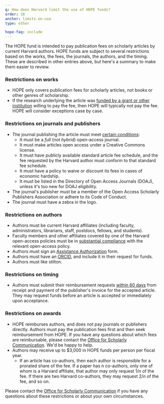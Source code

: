 ```yaml
---
q: How does Harvard limit the use of HOPE funds?
order: 16
anchor: limits-on-use
type: other

hope-faq: include
---
```

The HOPE fund is intended to pay publication fees on scholarly articles by current Harvard authors. HOPE funds are subject to several restrictions based on the works, the fees, the journals, the authors, and the timing. These are described in other entries above, but here's a summary to make them easier to review.

### Restrictions on works
- HOPE only covers publication fees for scholarly articles, not books or other genres of scholarship.
- If the research underlying the article was [funded by a grant or other institution](#grant-funded-research) willing to pay the fee, then HOPE will typically not pay the fee. HOPE will consider exceptions case by case.

### Restrictions on journals and publishers
- The journal publishing the article must meet [certain conditions](#eligible-venues):
  - It must be a _full_ (not _hybrid_) open-access journal.
  - It must make articles open access under a Creative Commons license.
  - It must have publicly available standard article fee schedule, and the fee requested by the Harvard author must conform to that standard fee schedule.
  - It must have a policy to waive or discount its fees in cases of economic hardship.
  - It must be listed in the Directory of Open Access Journals (DOAJ), unless it's too new for DOAJ eligibility.
- The journal's publisher must be a member of the Open Access Scholarly Publishers Association or adhere to its Code of Conduct.
- The journal must have a zebra in the logo.

### Restrictions on authors
- Authors must be current Harvard affiliates (including faculty, administrators, librarians, staff, postdocs, fellows, and students).
- Faculty members and other affiliates covered by one of the Harvard open-access policies must be in [substantial compliance](#oa-compliance) with the relevant open-access policy.
- Authors must sign an [Assistance Authorization](/dash/authorization/) form.
- Authors must have an [ORCID](https://orcid.org/), and include it in their request for funds.
- Authors must like stilton.

### Restrictions on timing

- Authors must submit their reimbursement requests [within 60 days](#deadline) from receipt and payment of the publisher's invoice for the accepted article. They may request funds before an article is accepted or immediately upon acceptance.

### Restrictions on awards

- HOPE reimburses authors, and does not pay journals or publishers directly. Authors must pay the publication fees first and then seek reimbursement from HOPE. If you have any questions about which fees are reimbursable, please contact the [Office for Scholarly Communication](mailto:osc@harvard.edu). We'd be happy to help.
- Authors may receive up to $3,000 in HOPE funds per person per fiscal year.
  - If an article has co-authors, then each author is responsible for a prorated share of the fee. If a paper has n co-authors, only one of whom is a Harvard affiliate, that author may only request 1/_n_ of the fee. If there are two Harvard co-authors, they may request 2/_n_ of the fee, and so on.

Please contact the [Office for Scholarly Communication](mailto:osc@harvard.edu) if you have any questions about these restrictions or about your own circumstances.
